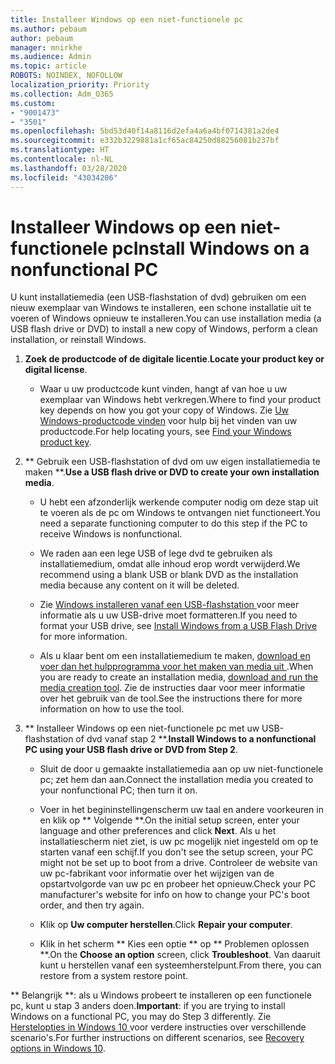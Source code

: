 ```yaml
---
title: Installeer Windows op een niet-functionele pc
ms.author: pebaum
author: pebaum
manager: mnirkhe
ms.audience: Admin
ms.topic: article
ROBOTS: NOINDEX, NOFOLLOW
localization_priority: Priority
ms.collection: Adm_O365
ms.custom:
- "9001473"
- "3501"
ms.openlocfilehash: 5bd53d40f14a8116d2efa4a6a4bf0714381a2de4
ms.sourcegitcommit: e332b3229881a1cf65ac84250d88256081b237bf
ms.translationtype: HT
ms.contentlocale: nl-NL
ms.lasthandoff: 03/28/2020
ms.locfileid: "43034206"
---
```

# <a name="install-windows-on-a-nonfunctional-pc"></a><span data-ttu-id="cd265-102">Installeer Windows op een niet-functionele pc</span><span class="sxs-lookup"><span data-stu-id="cd265-102">Install Windows on a nonfunctional PC</span></span>

<span data-ttu-id="cd265-103">U kunt installatiemedia (een USB-flashstation of dvd) gebruiken om een nieuw exemplaar van Windows te installeren, een schone installatie uit te voeren of Windows opnieuw te installeren.</span><span class="sxs-lookup"><span data-stu-id="cd265-103">You can use installation media (a USB flash drive or DVD) to install a new copy of Windows, perform a clean installation, or reinstall Windows.</span></span>

1. <span data-ttu-id="cd265-104">**Zoek de productcode of de digitale licentie**.</span><span class="sxs-lookup"><span data-stu-id="cd265-104">**Locate your product key or digital license**.</span></span>

    - <span data-ttu-id="cd265-105">Waar u uw productcode kunt vinden, hangt af van hoe u uw exemplaar van Windows hebt verkregen.</span><span class="sxs-lookup"><span data-stu-id="cd265-105">Where to find your product key depends on how you got your copy of Windows.</span></span> <span data-ttu-id="cd265-106">Zie [Uw Windows-productcode vinden](https://support.microsoft.com/help/10749/windows-10-find-product-key) voor hulp bij het vinden van uw productcode.</span><span class="sxs-lookup"><span data-stu-id="cd265-106">For help locating yours, see [Find your Windows product key](https://support.microsoft.com/help/10749/windows-10-find-product-key).</span></span> 

2. <span data-ttu-id="cd265-107">\*\* Gebruik een USB-flashstation of dvd om uw eigen installatiemedia te maken \*\*.</span><span class="sxs-lookup"><span data-stu-id="cd265-107">**Use a USB flash drive or DVD to create your own installation media**.</span></span>

    - <span data-ttu-id="cd265-108">U hebt een afzonderlijk werkende computer nodig om deze stap uit te voeren als de pc om Windows te ontvangen niet functioneert.</span><span class="sxs-lookup"><span data-stu-id="cd265-108">You need a separate functioning computer to do this step if the PC to receive Windows is nonfunctional.</span></span>

    - <span data-ttu-id="cd265-109">We raden aan een lege USB of lege dvd te gebruiken als installatiemedium, omdat alle inhoud erop wordt verwijderd.</span><span class="sxs-lookup"><span data-stu-id="cd265-109">We recommend using a blank USB or blank DVD as the installation media because any content on it will be deleted.</span></span>

    - <span data-ttu-id="cd265-110">Zie [ Windows installeren vanaf een USB-flashstation ](https://docs.microsoft.com/windows-hardware/manufacture/desktop/install-windows-from-a-usb-flash-drive) voor meer informatie als u uw USB-drive moet formatteren.</span><span class="sxs-lookup"><span data-stu-id="cd265-110">If you need to format your USB drive, see [Install Windows from a USB Flash Drive](https://docs.microsoft.com/windows-hardware/manufacture/desktop/install-windows-from-a-usb-flash-drive) for more information.</span></span>

    - <span data-ttu-id="cd265-111">Als u klaar bent om een installatiemedium te maken, [ download en voer dan het hulpprogramma voor het maken van media uit ](https://www.microsoft.com/software-download/windows10).</span><span class="sxs-lookup"><span data-stu-id="cd265-111">When you are ready to create an installation media, [download and run the media creation tool](https://www.microsoft.com/software-download/windows10).</span></span> <span data-ttu-id="cd265-112">Zie de instructies daar voor meer informatie over het gebruik van de tool.</span><span class="sxs-lookup"><span data-stu-id="cd265-112">See the instructions there for more information on how to use the tool.</span></span>

3. <span data-ttu-id="cd265-113">\*\* Installeer Windows op een niet-functionele pc met uw USB-flashstation of dvd vanaf stap 2 \*\*.</span><span class="sxs-lookup"><span data-stu-id="cd265-113">**Install Windows to a nonfunctional PC using your USB flash drive or DVD from Step 2**.</span></span>

    - <span data-ttu-id="cd265-114">Sluit de door u gemaakte installatiemedia aan op uw niet-functionele pc; zet hem dan aan.</span><span class="sxs-lookup"><span data-stu-id="cd265-114">Connect the installation media you created to your nonfunctional PC; then turn it on.</span></span>

    - <span data-ttu-id="cd265-115">Voer in het begininstellingenscherm uw taal en andere voorkeuren in en klik op \*\* Volgende \*\*.</span><span class="sxs-lookup"><span data-stu-id="cd265-115">On the initial setup screen, enter your language and other preferences and click **Next**.</span></span> <span data-ttu-id="cd265-116">Als u het installatiescherm niet ziet, is uw pc mogelijk niet ingesteld om op te starten vanaf een schijf.</span><span class="sxs-lookup"><span data-stu-id="cd265-116">If you don't see the setup screen, your PC might not be set up to boot from a drive.</span></span> <span data-ttu-id="cd265-117">Controleer de website van uw pc-fabrikant voor informatie over het wijzigen van de opstartvolgorde van uw pc en probeer het opnieuw.</span><span class="sxs-lookup"><span data-stu-id="cd265-117">Check your PC manufacturer's website for info on how to change your PC's boot order, and then try again.</span></span>

    - <span data-ttu-id="cd265-118">Klik op **Uw computer herstellen**.</span><span class="sxs-lookup"><span data-stu-id="cd265-118">Click **Repair your computer**.</span></span>

    - <span data-ttu-id="cd265-119">Klik in het scherm \*\* Kies een optie \*\* op \*\* Problemen oplossen \*\*.</span><span class="sxs-lookup"><span data-stu-id="cd265-119">On the **Choose an option** screen, click **Troubleshoot**.</span></span> <span data-ttu-id="cd265-120">Van daaruit kunt u herstellen vanaf een systeemherstelpunt.</span><span class="sxs-lookup"><span data-stu-id="cd265-120">From there, you can restore from a system restore point.</span></span>

<span data-ttu-id="cd265-121">\*\* Belangrijk \*\*: als u Windows probeert te installeren op een functionele pc, kunt u stap 3 anders doen.</span><span class="sxs-lookup"><span data-stu-id="cd265-121">**Important**: if you are trying to install Windows on a functional PC, you may do Step 3 differently.</span></span> <span data-ttu-id="cd265-122">Zie [ Herstelopties in Windows 10 ](https://support.microsoft.com/help/12415/windows-10-recovery-options) voor verdere instructies over verschillende scenario's.</span><span class="sxs-lookup"><span data-stu-id="cd265-122">For further instructions on different scenarios, see [Recovery options in Windows 10](https://support.microsoft.com/help/12415/windows-10-recovery-options).</span></span>
